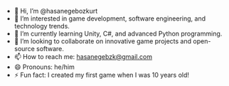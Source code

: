 - 👋 Hi, I’m @hasanegebozkurt
- 👀 I’m interested in game development, software engineering, and technology trends.
- 🌱 I’m currently learning Unity, C#, and advanced Python programming.
- 💞️ I’m looking to collaborate on innovative game projects and open-source software.
- 📫 How to reach me: hasanegebzk@gmail.com
- 😄 Pronouns: he/him
- ⚡ Fun fact: I created my first game when I was 10 years old!

<!---
hasanegebozkurt/hasanegebozkurt is a ✨ special ✨ repository because its `README.md` (this file) appears on your GitHub profile.
You can click the Preview link to take a look at your changes.
--->
